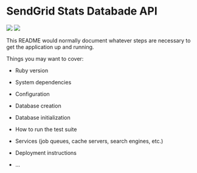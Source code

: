 # SendGrid Stats Databade API

![](https://travis-ci.org/NZenitram/sendgrid-stats-db-api.svg?branch=master)
![](https://codeclimate.com/github/NZenitram/sendgrid-stats-db-api.svg)


This README would normally document whatever steps are necessary to get the
application up and running.

Things you may want to cover:

* Ruby version

* System dependencies

* Configuration

* Database creation

* Database initialization

* How to run the test suite

* Services (job queues, cache servers, search engines, etc.)

* Deployment instructions

* ...
